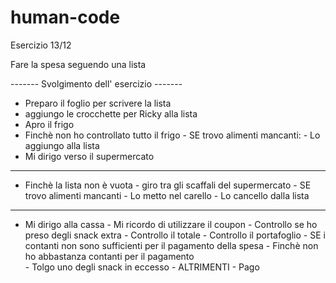 # human-code
Esercizio 13/12

Fare la spesa seguendo una lista


------- Svolgimento dell' esercizio -------

- Preparo il foglio per scrivere la lista
- aggiungo le crocchette per Ricky alla lista
- Apro il frigo
- Finchè non ho controllato tutto il frigo
        - SE trovo alimenti mancanti:
            - Lo aggiungo alla lista
- Mi dirigo verso il supermercato
----------------------------------------------------
- Finchè la lista non è vuota
        - giro tra gli scaffali del supermercato
        - SE trovo alimenti mancanti
           - Lo metto nel carello
           - Lo cancello dalla lista
 --------------------------------------------------
- Mi dirigo alla cassa
            - Mi ricordo di utilizzare il coupon
            - Controllo se ho preso degli snack extra
            - Controllo il totale 
            - Controllo il portafoglio
            - SE i contanti non sono sufficienti per il pagamento della spesa
                - Finchè non ho abbastanza contanti per il pagamento  
                   - Tolgo uno degli snack in eccesso 
            - ALTRIMENTI 
                - Pago
